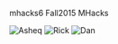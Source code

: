 
mhacks6
Fall2015 MHacks


![Asheq](https://raw.githubusercontent.com/ahmear0/mhacks6/master/res/asheq.jpg "Asheq Ahmed" )
![Rick](https://raw.githubusercontent.com/ahmear0/mhacks6/master/res/rick.jpg "Rick Yuan")
![Dan](https://raw.githubusercontent.com/ahmear0/mhacks6/master/res/dan.jpg "Dan Kernan")
